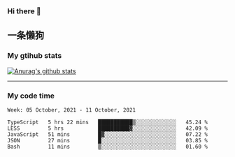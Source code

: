 ### Hi there 👋

## 一条懒狗
<!--
**kiss-me-quickly/kiss-me-quickly** is a ✨ _special_ ✨ repository because its `README.md` (this file) appears on your GitHub profile.

Here are some ideas to get you started:

- 🔭 I’m currently working on ...
- 🌱 I’m currently learning ...
- 👯 I’m looking to collaborate on ...
- 🤔 I’m looking for help with ...
- 💬 Ask me about ...
- 📫 How to reach me: ...
- 😄 Pronouns: ...
- ⚡ Fun fact: ...
-->


### My gtihub stats

[![Anurag's github stats](https://github-readme-stats.vercel.app/api?username=kiss-me-quickly)](https://github.com/anuraghazra/github-readme-stats)

***

### My code time

<!--START_SECTION:waka-->
```text
Week: 05 October, 2021 - 11 October, 2021

TypeScript   5 hrs 22 mins   ███████████▒░░░░░░░░░░░░░   45.24 % 
LESS         5 hrs           ██████████▓░░░░░░░░░░░░░░   42.09 % 
JavaScript   51 mins         █▓░░░░░░░░░░░░░░░░░░░░░░░   07.22 % 
JSON         27 mins         █░░░░░░░░░░░░░░░░░░░░░░░░   03.85 % 
Bash         11 mins         ▒░░░░░░░░░░░░░░░░░░░░░░░░   01.60 % 
```
<!--END_SECTION:waka-->
